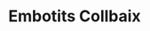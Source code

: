---
title: "Embotits Collbaix"
url: /sant-joan-de-vilatorrada/embotits-collbaix/
shop: Metzgerei
---